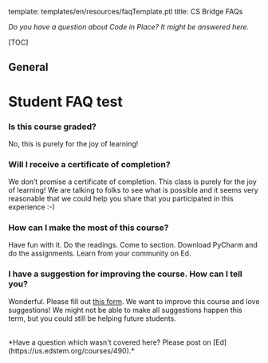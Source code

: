 template: templates/en/resources/faqTemplate.ptl
title: CS Bridge FAQs

*Do you have a question about Code in Place? It might be answered here.*

<!-- Table of Contents -->
[TOC]

## General

# Student FAQ test

### Is this course graded?

No, this is purely for the joy of learning!

### Will I receive a certificate of completion?
                            
We don’t promise a certificate of completion. This class is purely for the joy of learning! We are talking to folks to see what is possible and it seems very reasonable that we could help you share that you participated in this experience :-)

### How can I make the most of this course? 

Have fun with it. Do the readings. Come to section. Download PyCharm and do the assignments. Learn from your community on Ed.
### I have a suggestion for improving the course. How can I tell you?

Wonderful. Please fill out <a href='https://docs.google.com/forms/d/e/1FAIpQLSdINcYsz1JN8eekMJntExxNyz7m5fa6JKztT_pkeYqfUMIRwg/viewform'>this form</a>. We want to improve this course and love suggestions! We might not be able to make all suggestions happen this term, but you could still be helping future students.

<br/>
*Have a question which wasn't covered here? Please post on [Ed](https://us.edstem.org/courses/490).*
